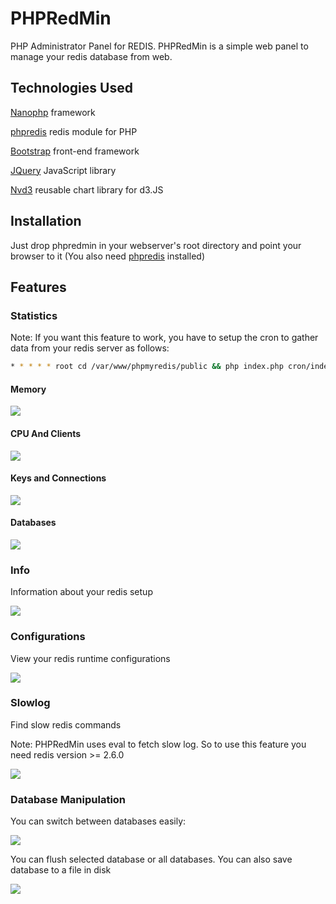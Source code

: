 PHPRedMin
=========

PHP Administrator Panel for REDIS. PHPRedMin is a simple web panel to manage your redis database from web.

## Technologies Used

[Nanophp](https://github.com/sasanrose/NanoPHP) framework

[phpredis](https://github.com/nicolasff/phpredis) redis module for PHP

[Bootstrap](http://twitter.github.com/bootstrap) front-end framework

[JQuery](http://jquery.com/) JavaScript library

[Nvd3](https://github.com/novus/nvd3) reusable chart library for d3.JS

## Installation

Just drop phpredmin in your webserver's root directory and point your browser to it (You also need [phpredis](https://github.com/nicolasff/phpredis) installed)

## Features

### Statistics

Note: If you want this feature to work, you have to setup the cron to gather data from your redis server as follows:

```bash
* * * * * root cd /var/www/phpmyredis/public && php index.php cron/index
```

#### Memory

![](http://dl.dropbox.com/u/5413590/memoryphpredmin.jpg)

#### CPU And Clients

![](http://dl.dropbox.com/u/5413590/cpuphpredmin.jpg)

#### Keys and Connections

![](http://dl.dropbox.com/u/5413590/keyspacephpredmin.jpg)

#### Databases

![](http://dl.dropbox.com/u/5413590/dbkeysphpredmin.jpg)

### Info

Information about your redis setup

![](http://dl.dropbox.com/u/5413590/infophpredmin.jpg)

### Configurations

View your redis runtime configurations

![](http://dl.dropbox.com/u/5413590/configphpredmin.jpg)

### Slowlog

Find slow redis commands

Note: PHPRedMin uses eval to fetch slow log. So to use this feature you need redis version >= 2.6.0

![](http://dl.dropbox.com/u/5413590/slowlogphpredmin.jpg)

### Database Manipulation

You can switch between databases easily:

![](http://dl.dropbox.com/u/5413590/dbselectphpredmin.jpg)

You can flush selected database or all databases. You can also save database to a file in disk

![](http://dl.dropbox.com/u/5413590/actionsphpredmin.jpg)
